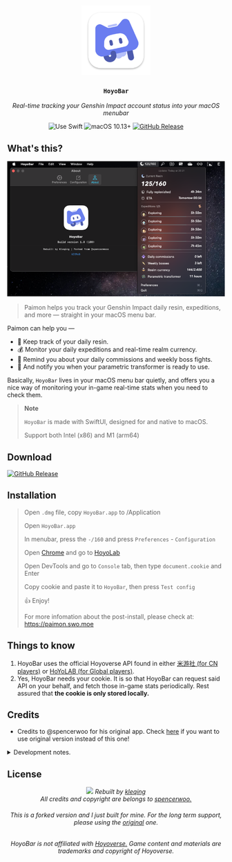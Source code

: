 <div align="center">
  <img src="Assets/logo.png" alt="logo" width="160" height="160" />
  <h3><code>HoyoBar</code></h3>
  <p><em>Real-time tracking your Genshin Impact account status into your macOS menubar</em></p>

  <img src="https://img.shields.io/badge/uses-SwiftUI-f05138?labelColor=282c34&logo=swift" alt="Use Swift" />
  <img src="https://img.shields.io/badge/macOS-11.0+-f05138?labelColor=282c34&logo=apple" alt="macOS 10.13+" />
  <a href="https://github.com/kleqing/HoyoBar/releases/latest"><img src="https://img.shields.io/github/v/release/kleqing/HoyoBar?labelColor=282c34&logo=GitHub" alt="GitHub Release" /></a>
</div>

## What's this?

![screenshot](Assets/scr.png)

> Paimon helps you track your Genshin Impact daily resin, expeditions, and more — straight in your macOS menu bar.

Paimon can help you —

* 🌙 Keep track of your daily resin.
* 💰 Monitor your daily expeditions and real-time realm currency.
* 🏁 Remind you about your daily commissions and weekly boss fights.
* 🍯 And notify you when your parametric transformer is ready to use.

Basically, `HoyoBar` lives in your macOS menu bar quietly, and offers you a nice way of monitoring your in-game real-time stats when you need to check them.

> **Note**
>
> `HoyoBar` is made with SwiftUI, designed for and native to macOS.
>
> Support both Intel (x86) and M1 (arm64)

## Download

[![GitHub Release](https://img.shields.io/github/v/release/spencerwoo/PaimonMenuBar?labelColor=282c34&logo=GitHub&style=for-the-badge)](https://github.com/kleqing/HoyoBar/releases/latest)

## Installation

> Open `.dmg` file, copy `HoyoBar.app` to /Application
>
> Open `HoyoBar.app`
>
> In menubar, press the `-/160` and press `Preferences` - `Configuration`
>
> Open [Chrome](google.com/chrome) and go to [HoyoLab](hoyolab.com)
>
> Open DevTools and go to `Console` tab, then type `document.cookie` and Enter
>
> Copy cookie and paste it to `HoyoBar`, then press `Test config`
>
> 👍 Enjoy! 
>
> For more infomation about the post-install, please check at: https://paimon.swo.moe

## Things to know

1. HoyoBar uses the official Hoyoverse API found in either [米游社 (for CN players)](https://bbs.mihoyo.com/ys/) or [HoYoLAB (for Global players)](https://www.hoyolab.com/home).
2. Yes, HoyoBar needs your cookie. It is so that HoyoBar can request said API on your behalf, and fetch those in-game stats periodically. Rest assured that **the cookie is only stored locally.**

## Credits

* Credits to @spencerwoo for his original app. Check [here](https://github.com/spencerwooo/PaimonMenuBar) if you want to use original version instead of this one!

<details>
<summary>Development notes.</summary>

## Features

* [x] Start at login.
* [x] Complie using target 10.13 instead of 11.0+.
* [x] Supported both Intel and M1 Macs.
* [x] Support English, Chinese and Vietnamese.
* [x] Using HoyoLab icon instead of HuTao icon (I love original icon than HuTao icon although I got her at 2.2 because I want to make some people think that it's 'HoyoLab Lite')
* [x] Code-sign and publish as `.dmg`.
* [x] Auto-updates and check for update. (I didn't check yet)
* [x] Custom website and help for acquiring the cookie.
* [x] Support for cn and global genshin accounts (米游社 and hoyolab).

## Build

* Using Xcode 13, Swift 5.5 and SDK 10.13.
* App icon was built from Apple icon template for Adobe Photoshop.
* Using DropDMG to create `.dmg` file.

* Add appcast.xml with the version tag and build number.

</details>

## License

<div align="center">
  <img src="Assets/footer.png" />
  <em>Rebuilt by <a href="https://github.com/kleqing">kleqing</a><br>All credits and copyright are belongs to <a href="https://spencerwoo.com">spencerwoo.</a>
  </em>
  <h6>This is a forked version and I just built for mine. For the long term support, please using the <a href="https://github.com/spencerwooo/PaimonMenuBar">original</a> one.</h6>
  <h6>HoyoBar is not affiliated with <a href="https://www.hoyoverse.com">Hoyoverse.</a> Game content and materials are trademarks and copyright of Hoyoverse.</h6>
</div>

